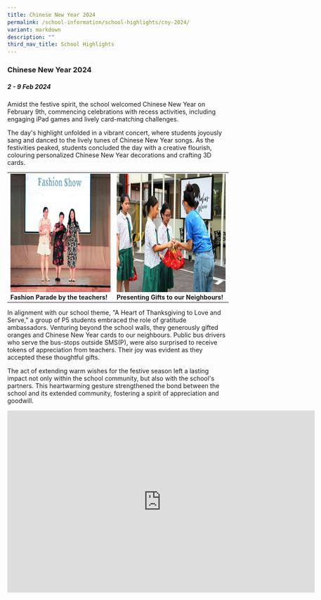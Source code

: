 ```yaml
---
title: Chinese New Year 2024
permalink: /school-information/school-highlights/cny-2024/
variant: markdown
description: ""
third_nav_title: School Highlights
---
```

### Chinese New Year 2024

##### 2 - 9 Feb 2024

Amidst the festive spirit, the school welcomed Chinese New Year on February 9th, commencing celebrations with recess activities, including engaging iPad games and lively card-matching challenges.

The day's highlight unfolded in a vibrant concert, where students joyously sang and danced to the lively tunes of Chinese New Year songs. As the festivities peaked, students concluded the day with a creative flourish, colouring personalized Chinese New Year decorations and crafting 3D cards.

<table>
<tbody><tr>
		<td><img alt="childday01" src="/images/CNY 2024/Fashion_Parade_by_the_teachers_.JPG" style="width:450px;height:270px;"><b>Fashion Parade by the teachers!</b></td>
		<td><img alt="childday02" src="/images/CNY 2024/Presenting_Gifts_to_our_Neighbours_.JPG" style="width:450px;height:270px;"><b>Presenting Gifts to our Neighbours!</b></td>
</tr></tbody></table>

In alignment with our school theme, "A Heart of Thanksgiving to Love and Serve," a group of P5 students embraced the role of gratitude ambassadors. Venturing beyond the school walls, they generously gifted oranges and Chinese New Year cards to our neighbours. Public bus drivers who serve the bus-stops outside SMS(P), were also surprised to receive tokens of appreciation from teachers. Their joy was evident as they accepted these thoughtful gifts. 

The act of extending warm wishes for the festive season left a lasting impact not only within the school community, but also with the school's partners. This heartwarming gesture strengthened the bond between the school and its extended community, fostering a spirit of appreciation and goodwill.

<center><iframe allowfullscreen="" allow="accelerometer; autoplay; clipboard-write; encrypted-media; gyroscope; picture-in-picture; web-share" frameborder="0" title="YouTube video player" src="https://www.youtube.com/embed/NJCJuwuOiJI?si=NzELdZ6UAf2HD7Yw" height="415" width="700"></iframe></center>